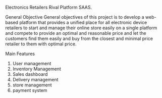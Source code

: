 Electronics Retailers Rival Platform SAAS.

General Objective
General objectives of this project is to develop a web-based platform that provides a unified place for all electronic device retailers to start and manage their online store easily on a single platform and compete to provide an optimal and reasonable price and let the customers find them easily and buy from the closest and minimal price retailer to them with optimal price.

Main Features
1. User management
2. Inventory Management
3. Sales dashboard
4. Delivery management
5. store management
6. payment system


